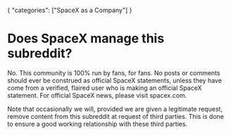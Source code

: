 {
    "categories": ["SpaceX as a Company"]
}

# Does SpaceX manage this subreddit?

No. This community is 100% run by fans, for fans. No posts or comments should ever be construed as official SpaceX statements, unless they have come from a verified, flaired user who is making an official SpaceX statement. For official SpaceX news, please visit spacex.com.

Note that occasionally we will, provided we are given a legitimate request, remove content from this subreddit at request of third parties. This is done to ensure a good working relationship with these third parties.
